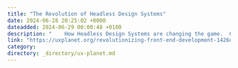 ```yaml
---
title: "The Revolution of Headless Design Systems"
date: 2024-06-28 20:25:02 +0000
dateadded: 2024-06-29 00:00:48 +0100
description: "    How Headless Design Systems are changing the game.  Continue reading on UX Planet »  "
link: "https://uxplanet.org/revolutionizing-front-end-development-1426de24b4c3?source=rss----819cc2aaeee0---4"
category:
directory: _directory/ux-planet.md
---
```

